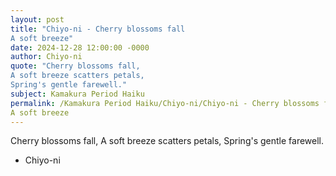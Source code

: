 ```yaml
---
layout: post
title: "Chiyo-ni - Cherry blossoms fall
A soft breeze"
date: 2024-12-28 12:00:00 -0000
author: Chiyo-ni
quote: "Cherry blossoms fall,
A soft breeze scatters petals,
Spring's gentle farewell."
subject: Kamakura Period Haiku
permalink: /Kamakura Period Haiku/Chiyo-ni/Chiyo-ni - Cherry blossoms fall
A soft breeze
---
```


Cherry blossoms fall,
A soft breeze scatters petals,
Spring's gentle farewell.

- Chiyo-ni

